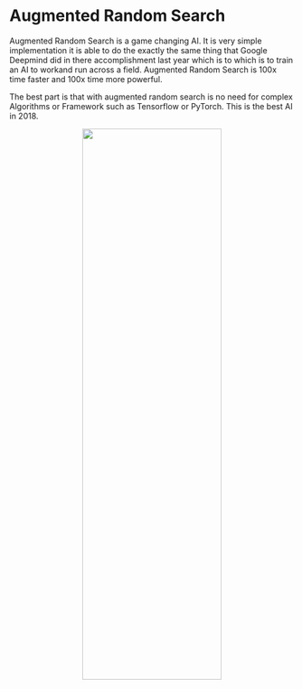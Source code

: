 # Augmented Random Search
Augmented Random Search is a game changing AI. It is very simple implementation it is able to do the exactly the same thing that Google Deepmind did in there accomplishment last year which is to which is to train an AI to workand run across a field. Augmented Random Search is 100x time faster and 100x time more powerful.

The best part is that with augmented random search is no need for complex Algorithms or Framework such as Tensorflow or PyTorch.
This is the best AI in 2018.
<center><img src="https://i.ytimg.com/vi/HkIKgWC7eeY/maxresdefault.jpg" width="70%" height=50%></center>
